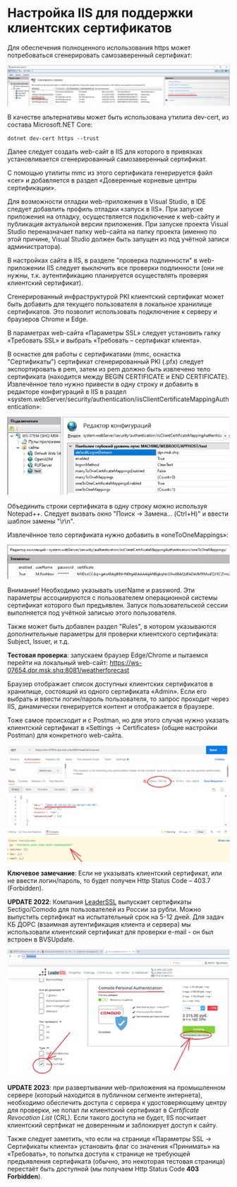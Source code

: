 # Настройка IIS для поддержки клиентских сертификатов

Для обеспечения полноценного использования https может потребоваться сгенерировать самозаверенный сертификат:

![alt text](./CreateSelfSignedCertInIIS.png "Generate a self-signed certificate")

В качестве альтернативы может быть использована утилита dev-cert, из состава Microsoft.NET Core:

``` shell
dotnet dev-cert https --trust
```

Далее следует создать web-сайт в IIS для которого в привязках установливается сгенерированный самозаверенный сертификат.

С помощью утилиты mmc из этого сертификата генерируется файл «cer» и добавляется в раздел «Доверенные корневые центры сертификации».

Для возможности отладки web-приложения в Visual Studio, в IDE следует добавлить профиль отладки «запуск в IIS». При запуске приложения на отладку, осуществляется подключение к web-сайту и публикация актуальной версии приложения. При запуске проекта Visual Studio переназначает папку web-сайта на папку проекта (именно по этой причине, Visual Studio должен быть запущен из под учётной записи администратора).

В настройках сайта в IIS, в разделе "проверка подлинности" в web-приложении IIS следует выключить все проверки подлинности (они не нужны, т.к. аутентификацию планируется осуществлять проверяя клиентский сертификат).

Сгенерированный инфраструктурой PKI клиентский сертификат может быть добавить для текущего пользователя в локальное хранилище сертификатов. Это позволит использовать подключение к серверу и браузеров Chrome и Edge.

В параметрах web-сайта «Параметры SSL» следует установить галку «Требовать SSL» и выбрать «Требовать – сертификат клиента».

В оснастке для работы с сертификатами (mmc, оснастка "Сертификаты") сертификат сгенерированный PKI (.pfx) следует экспортировать в pem, затем из pem должно быть извлечено тело сертификата (находится между BEGIN CERTIFICATE и END CERTIFICATE). Извлечённое тело нужно привести в одну строку и добавить в редакторе конфигураций в IIS в раздел «system.webServer/security/authentication/iisClientCertificateMappingAuthentication»:

![alt text](./ConfigurationEditor.png "The Configuration Editor")

Объединить строки сертификата в одну строку можно используя Notepad++. Следует вызвать окно "Поиск -> Замена... (Ctrl+H)" и ввести шаблон замены "\r\n".

Извлечённое тело сертификата нужно добавить в «oneToOneMappings»:

![alt text](./oneToOneMapping.png "oneToOneMapping")

Внимание! Необходимо указывать userName и password. Эти параметры ассоциируются с пользователем операционной системы сертификат которого был предъявлен. Запуск пользовательской сессии выполняется под учётной записью этого пользователя.

Также может быть добавлен раздел "Rules", в котором указываются дополнительные параметры для проверки клиентского сертификата: Subject, Issuer, и т.д.

**Тестовая проверка**: запускаем браузер Edge/Chrome и пытаемся перейти на локальный web-сайт: https://ws-07654.dpr.msk.shq:8081/weatherforecast

Браузер отображает список доступных клиентских сертификатов в хранилище, состоящий из одного сертификата «Admin». Если его выбрать и ввести логин/пароль пользователя, то запрос проходит через IIS, динамически генерируется контент и отображается в браузере.

Тоже самое происходит и с Postman, но для этого случая нужно указать клиентский сертификат в «Settings -> Certificates»  (общие настройки Postman) для конкретного web-сайта.

![alt text](./PostmanLog.png "Postman Log")

**Ключевое замечание**: Если не указывать клиентский сертификат, или не ввести логин/пароль, то будет получен Http Status Code – 403.7 (Forbidden).

**UPDATE 2022**: Компания [LeaderSSL](https://www.instantssl.su/) выпускает сертификаты Sectigo/Comodo для пользователей из России за рубли. Можно выпустить сертификат на испытательный срок на 5-12 дней. Для задач КБ ДОРС (взаимная аутентификация клиента и сервера) мы использовали клиентский сертификат для проверки e-mail - он был встроен в BVSUpdate.

![alt text](./LeaderSSL.png "Personal Authentication")

**UPDATE 2023**: при развертывании web-приложения на промышленном сервере (который находится в публичном сегменте интернета), необходимо обеспечить доступа с сервера к удостоверяющему центру для проверки, не попал ли клиентский сертификат в _Certificate Revocation List_ (CRL). Если такого доступа не будет, IIS посчитает клиентский сертфикат не доверенным и заблокирует доступ к сайту.

Также следует заметить, что если на странице «Параметры SSL -> Сертификаты клиента» установить флаг со значения «Принимать» на «Требовать», то попытка доступа к странице не требующей предъявления сертификата (обычно, это некоторая тестовая страница) перестаёт быть доступной (мы получаем Http Status Code **403 Forbidden**).

